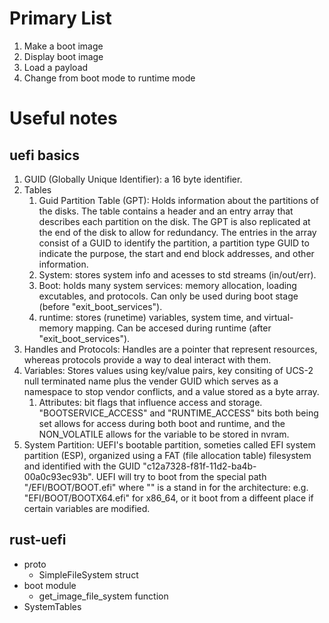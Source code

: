 # Primary List
1. Make a boot image
2. Display boot image
3. Load a payload
4. Change from boot mode to runtime mode
# Useful notes
## uefi basics
1. GUID (Globally Unique Identifier): a 16 byte identifier.
2. Tables
    1. Guid Partition Table (GPT): Holds information about the partitions of the disks. The table contains a header and an entry array that describes each partition on the disk. The GPT is also replicated at the end of the disk to allow for redundancy. The entries in the array consist of a GUID to identify the partition, a partition type GUID to indicate the purpose, the start and end block addresses, and other information.
    2. System: stores system info and acesses to std streams (in/out/err).
    3. Boot: holds many system services: memory allocation, loading excutables, and protocols. Can only be used during boot stage (before "exit_boot_services").
    4. runtime: stores (runetime) variables, system time, and virtual-memory mapping. Can be accesed during runtime (after "exit_boot_services").
3. Handles and Protocols: Handles are a pointer that represent resources, whereas protocols provide a way to deal interact with them.
4. Variables: Stores values using key/value pairs, key consiting of UCS-2 null terminated name plus the vender GUID which serves as a namespace to stop vendor conflicts, and a value stored as a byte array.
    1. Attributes: bit flags that influence access and storage. "BOOTSERVICE_ACCESS" and "RUNTIME_ACCESS" bits both being set allows for access during both boot and runtime, and the NON_VOLATILE allows for the variable to be stored in nvram.
5. System Partition: UEFI's bootable partition, someties called EFI system partition (ESP), organized using a FAT (file allocation table) filesystem and identified with the GUID "c12a7328-f81f-11d2-ba4b-00a0c93ec93b". UEFI will try to boot from the special path "/EFI/BOOT/BOOT<ARCH>.efi" where "<ARCH>" is a stand in for the architecture: e.g. "EFI/BOOT/BOOTX64.efi" for x86_64, or it boot from a diffeent place if certain variables are modified.
## rust-uefi
- proto
    - SimpleFileSystem struct
- boot module
    - get_image_file_system function
- SystemTables
